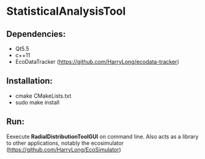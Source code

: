 # StatisticalAnalysisTool

## Dependencies:
* Qt5.5
* c++11
* EcoDataTracker (https://github.com/HarryLong/ecodata-tracker)

## Installation:
- cmake CMakeLists.txt
- sudo make install

## Run:
Eexecute **RadialDistributionToolGUI** on command line. Also acts as a library to other applications, notably the ecosimulator (https://github.com/HarryLong/EcoSimulator)
